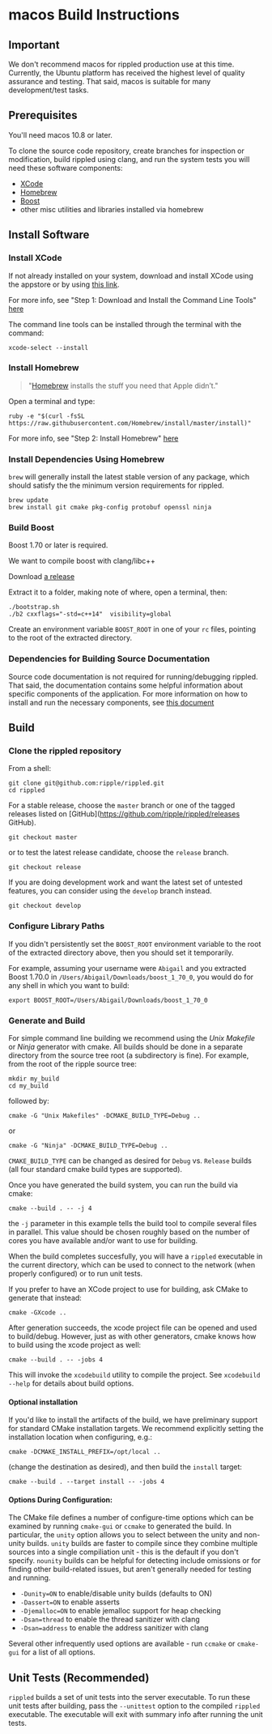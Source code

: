 # macos Build Instructions

## Important

We don't recommend macos for rippled production use at this time. Currently, the
Ubuntu platform has received the highest level of quality assurance and
testing. That said, macos is suitable for many development/test tasks.

## Prerequisites

You'll need macos 10.8 or later.

To clone the source code repository, create branches for inspection or
modification, build rippled using clang, and run the system tests you will need
these software components:

* [XCode](https://developer.apple.com/xcode/)
* [Homebrew](http://brew.sh/)
* [Boost](http://boost.org/)
* other misc utilities and libraries installed via homebrew

## Install Software

### Install XCode

If not already installed on your system, download and install XCode using the
appstore or by using [this link](https://developer.apple.com/xcode/).

For more info, see "Step 1: Download and Install the Command Line Tools"
[here](http://www.moncefbelyamani.com/how-to-install-xcode-homebrew-git-rvm-ruby-on-mac)

The command line tools can be installed through the terminal with the command:

```
xcode-select --install
```

### Install Homebrew

> "[Homebrew](http://brew.sh/) installs the stuff you need that Apple didn’t."

Open a terminal and type:

```
ruby -e "$(curl -fsSL https://raw.githubusercontent.com/Homebrew/install/master/install)"
```

For more info, see "Step 2: Install Homebrew"
[here](http://www.moncefbelyamani.com/how-to-install-xcode-homebrew-git-rvm-ruby-on-mac#step-2)

### Install Dependencies Using Homebrew

`brew` will generally install the latest stable version of any package, which
should satisfy the the minimum version requirements for rippled.

```
brew update
brew install git cmake pkg-config protobuf openssl ninja
```

### Build Boost

Boost 1.70 or later is required.

We want to compile boost with clang/libc++

Download [a release](https://dl.bintray.com/boostorg/release/1.70.0/source/boost_1_70_0.tar.bz2)

Extract it to a folder, making note of where, open a terminal, then:

```
./bootstrap.sh
./b2 cxxflags="-std=c++14"  visibility=global
```

Create an environment variable `BOOST_ROOT` in one of your `rc` files, pointing
to the root of the extracted directory.

### Dependencies for Building Source Documentation

Source code documentation is not required for running/debugging rippled. That
said, the documentation contains some helpful information about specific
components of the application. For more information on how to install and run
the necessary components, see [this document](../../docs/README.md)

## Build

### Clone the rippled repository

From a shell:

```
git clone git@github.com:ripple/rippled.git
cd rippled
```

For a stable release, choose the `master` branch or one of the tagged releases
listed on [GitHub](https://github.com/ripple/rippled/releases GitHub). 

```
git checkout master
```

or to test the latest release candidate, choose the `release` branch.

```
git checkout release
```

If you are doing development work and want the latest set of untested
features, you can consider using the `develop` branch instead.

```
git checkout develop
```

### Configure Library Paths

If you didn't persistently set the `BOOST_ROOT` environment variable to the
root of the extracted directory above, then you should set it temporarily.

For example, assuming your username were `Abigail` and you extracted Boost
1.70.0 in `/Users/Abigail/Downloads/boost_1_70_0`, you would do for any
shell in which you want to build:

```
export BOOST_ROOT=/Users/Abigail/Downloads/boost_1_70_0
```

### Generate and Build

For simple command line building we recommend using the *Unix Makefile* or
*Ninja* generator with cmake. All builds should be done in a separate directory
from the source tree root (a subdirectory is fine). For example, from the root
of the ripple source tree:

```
mkdir my_build
cd my_build
```

followed by:

```
cmake -G "Unix Makefiles" -DCMAKE_BUILD_TYPE=Debug ..
```

or

```
cmake -G "Ninja" -DCMAKE_BUILD_TYPE=Debug ..
```

`CMAKE_BUILD_TYPE` can be changed as desired for `Debug` vs.
`Release` builds (all four standard cmake build types are supported).

Once you have generated the build system, you can run the build via cmake:

```
cmake --build . -- -j 4
```

the `-j` parameter in this example tells the build tool to compile several
files in parallel. This value should be chosen roughly based on the number of
cores you have available and/or want to use for building.

When the build completes succesfully, you will have a `rippled` executable in
the current directory, which can be used to connect to the network (when
properly configured) or to run unit tests.

If you prefer to have an XCode project to use for building, ask CMake to
generate that instead:

```
cmake -GXcode ..
```

After generation succeeds, the xcode project file can be opened and used to
build/debug. However, just as with other generators, cmake knows how to build
using the xcode project as well:

```
cmake --build . -- -jobs 4
```

This will invoke the `xcodebuild` utility to compile the project. See `xcodebuild
--help` for details about build options.

#### Optional installation

If you'd like to install the artifacts of the build, we have preliminary
support for standard CMake installation targets. We recommend explicitly
setting the installation location when configuring, e.g.:

```
cmake -DCMAKE_INSTALL_PREFIX=/opt/local ..
```

(change the destination as desired), and then build the `install` target:

```
cmake --build . --target install -- -jobs 4
```

#### Options During Configuration:

The CMake file defines a number of configure-time options which can be
examined by running `cmake-gui` or `ccmake` to generated the build. In
particular, the `unity` option allows you to select between the unity and
non-unity builds. `unity` builds are faster to compile since they combine
multiple sources into a single compiliation unit - this is the default if you
don't specify. `nounity` builds can be helpful for detecting include omissions
or for finding other build-related issues, but aren't generally needed for
testing and running.

* `-Dunity=ON` to enable/disable unity builds (defaults to ON) 
* `-Dassert=ON` to enable asserts
* `-Djemalloc=ON` to enable jemalloc support for heap checking
* `-Dsan=thread` to enable the thread sanitizer with clang
* `-Dsan=address` to enable the address sanitizer with clang

Several other infrequently used options are available - run `ccmake` or
`cmake-gui` for a list of all options.

## Unit Tests (Recommended)

`rippled` builds a set of unit tests into the server executable. To run these unit
tests after building, pass the `--unittest` option to the compiled `rippled`
executable. The executable will exit with summary info after running the unit tests.


